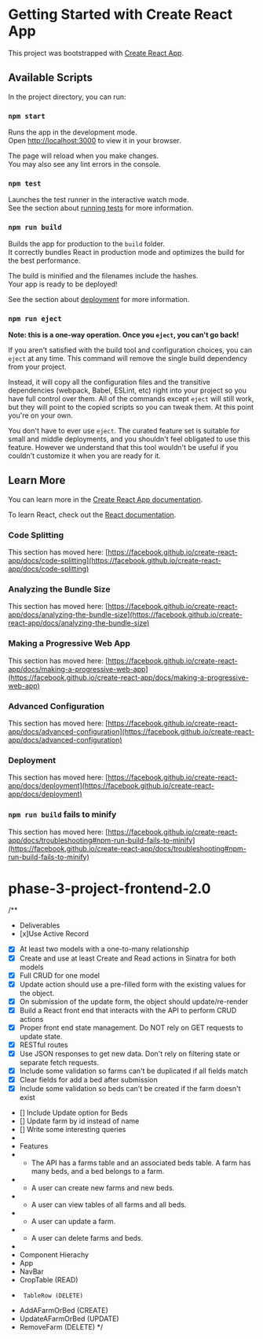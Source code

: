 # Getting Started with Create React App

This project was bootstrapped with [Create React App](https://github.com/facebook/create-react-app).

## Available Scripts

In the project directory, you can run:

### `npm start`

Runs the app in the development mode.\
Open [http://localhost:3000](http://localhost:3000) to view it in your browser.

The page will reload when you make changes.\
You may also see any lint errors in the console.

### `npm test`

Launches the test runner in the interactive watch mode.\
See the section about [running tests](https://facebook.github.io/create-react-app/docs/running-tests) for more information.

### `npm run build`

Builds the app for production to the `build` folder.\
It correctly bundles React in production mode and optimizes the build for the best performance.

The build is minified and the filenames include the hashes.\
Your app is ready to be deployed!

See the section about [deployment](https://facebook.github.io/create-react-app/docs/deployment) for more information.

### `npm run eject`

**Note: this is a one-way operation. Once you `eject`, you can't go back!**

If you aren't satisfied with the build tool and configuration choices, you can `eject` at any time. This command will remove the single build dependency from your project.

Instead, it will copy all the configuration files and the transitive dependencies (webpack, Babel, ESLint, etc) right into your project so you have full control over them. All of the commands except `eject` will still work, but they will point to the copied scripts so you can tweak them. At this point you're on your own.

You don't have to ever use `eject`. The curated feature set is suitable for small and middle deployments, and you shouldn't feel obligated to use this feature. However we understand that this tool wouldn't be useful if you couldn't customize it when you are ready for it.

## Learn More

You can learn more in the [Create React App documentation](https://facebook.github.io/create-react-app/docs/getting-started).

To learn React, check out the [React documentation](https://reactjs.org/).

### Code Splitting

This section has moved here: [https://facebook.github.io/create-react-app/docs/code-splitting](https://facebook.github.io/create-react-app/docs/code-splitting)

### Analyzing the Bundle Size

This section has moved here: [https://facebook.github.io/create-react-app/docs/analyzing-the-bundle-size](https://facebook.github.io/create-react-app/docs/analyzing-the-bundle-size)

### Making a Progressive Web App

This section has moved here: [https://facebook.github.io/create-react-app/docs/making-a-progressive-web-app](https://facebook.github.io/create-react-app/docs/making-a-progressive-web-app)

### Advanced Configuration

This section has moved here: [https://facebook.github.io/create-react-app/docs/advanced-configuration](https://facebook.github.io/create-react-app/docs/advanced-configuration)

### Deployment

This section has moved here: [https://facebook.github.io/create-react-app/docs/deployment](https://facebook.github.io/create-react-app/docs/deployment)

### `npm run build` fails to minify

This section has moved here: [https://facebook.github.io/create-react-app/docs/troubleshooting#npm-run-build-fails-to-minify](https://facebook.github.io/create-react-app/docs/troubleshooting#npm-run-build-fails-to-minify)
# phase-3-project-frontend-2.0


/**
   * Deliverables
   * [x]Use Active Record
   * [x] At least two models with a one-to-many relationship
   * [x] Create and use at least Create and Read actions in Sinatra for both models
   * [x] Full CRUD for one model
   * [x] Update action should use a pre-filled form with the existing values for the object.
   * [x] On submission of the update form, the object should update/re-render
   * [x] Build a React front end that interacts with the API to perform CRUD actions
   * [x] Proper front end state management. Do NOT rely on GET requests to update state.
   * [x] RESTful routes
   * [x] Use JSON responses to get new data. Don't rely on filtering state or separate fetch requests. 
   * [x] Include some validation so farms can't be duplicated if all fields match
   * [x] Clear fields for add a bed after submission
   * [x] Include some validation so beds can't be created if the farm doesn't exist
   * [] Include Update option for Beds
   * [] Update farm by id instead of name
   * [] Write some interesting queries
   * 
   * Features
   * - The API has a farms table and an associated beds table. A farm has many beds, and a   bed belongs to a farm.
   * - A user can create new farms and new beds.
   * - A user can view tables of all farms and all beds.
   * - A user can update a farm.
   * - A user can delete farms and beds.
   * 
   * Component Hierachy
   * App
   *    NavBar
   *    CropTable (READ)
   *      TableRow (DELETE)
   *    AddAFarmOrBed (CREATE)
   *    UpdateAFarmOrBed (UPDATE)
   *    RemoveFarm (DELETE)
   */ 
